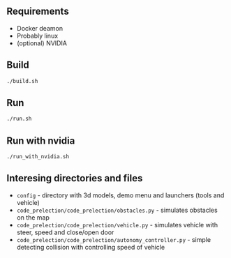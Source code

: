 ## Requirements

* Docker deamon
* Probably linux
* (optional) NVIDIA

## Build

```bash
./build.sh
```

## Run

```bash
./run.sh
```

## Run with nvidia

```bash
./run_with_nvidia.sh
```

## Interesing directories and files

* `config` - directory with 3d models, demo menu and launchers (tools and vehicle)
* `code_prelection/code_prelection/obstacles.py` - simulates obstacles on the map
* `code_prelection/code_prelection/vehicle.py` - simulates vehicle with steer, speed and close/open door
* `code_prelection/code_prelection/autonomy_controller.py` - simple detecting collision with controlling speed of vehicle
